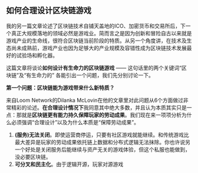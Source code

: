 ## 如何合理设计区块链游戏

我的另一篇文章论述了区块链技术自铺天盖地的ICO、加密货币和交易所后，下一个真正大规模落地的领域必然是游戏业。简而言之是因为创新和冒险自古以来就是游戏产业的生命线，很符合区块链当前阶段的特质。从另一个角度讲，在技术及生态尚未成熟前，游戏产业也因为足够大的产业规模及容错性成为区块链技术发展最好的试验场和孵化器。

这篇文章将谈论**如何设计有生命力的区块链游戏** —— 这句话里的两个关键词“区块链”及“有生命力的” 各能引出一个问题，我们先分别讨论一下。

**第一个问题：区块链能为游戏带来什么新特质？**

来自Loom Network的Dilanka McLovin在他的文章里对此问题从6个方面做过非常精彩的论述。**在合理设计情况下**我同意其中绝大多数，并且认为本质其实只是一点：那就是**区块链更有能力持久保障玩家的劳动成果**。我们现在来一项项分析为什么必须强调“合理设计”以及为什么本质是“保障劳动成果”。

1. **(服务)无法关闭**。即使运营商停运，只要有社区游戏就能继续。和传统游戏比最大差异是玩家的劳动成果依托链上数据和分布式逻辑无法抹除。你也许说另一个好处是关闭服务后能继续与资产无关的游戏体验，但这个私服也能做到，没必要区块链。
2. **可分叉和民主化**。由于逻辑开源，玩家对源游戏



